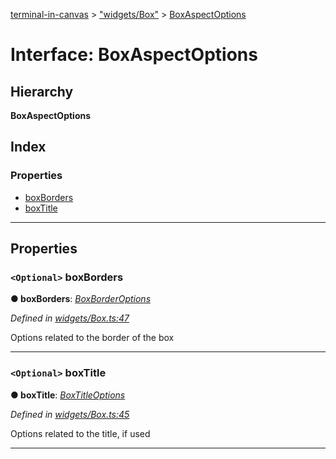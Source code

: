 [terminal-in-canvas](../README.md) > ["widgets/Box"](../modules/_widgets_box_.md) > [BoxAspectOptions](../interfaces/_widgets_box_.boxaspectoptions.md)

# Interface: BoxAspectOptions

## Hierarchy

**BoxAspectOptions**

## Index

### Properties

* [boxBorders](_widgets_box_.boxaspectoptions.md#boxborders)
* [boxTitle](_widgets_box_.boxaspectoptions.md#boxtitle)

---

## Properties

<a id="boxborders"></a>

### `<Optional>` boxBorders

**● boxBorders**: *[BoxBorderOptions](_widgets_box_.boxborderoptions.md)*

*Defined in [widgets/Box.ts:47](https://github.com/danikaze/terminal-in-canvas/blob/bacbdf6/src/widgets/Box.ts#L47)*

Options related to the border of the box

___
<a id="boxtitle"></a>

### `<Optional>` boxTitle

**● boxTitle**: *[BoxTitleOptions](_widgets_box_.boxtitleoptions.md)*

*Defined in [widgets/Box.ts:45](https://github.com/danikaze/terminal-in-canvas/blob/bacbdf6/src/widgets/Box.ts#L45)*

Options related to the title, if used

___

